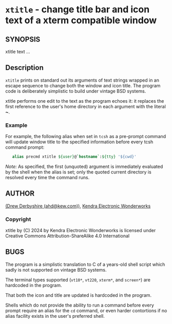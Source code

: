 # `xtitle` - change title bar and icon text of a xterm compatible window

## SYNOPSIS

xtitle text ...

## Description
`xtitle` prints on standard out its arguments of text
strings wrapped in an escape sequence to change both the window
and icon title. The program code is deliberately simplistic to
build under vintage BSD systems.

xtitle performs one edit to the text as the program echoes it: it replaces
the first reference to the user's home directory in each argument
with the literal **~**.

### Example

For example, the following alias when set in `tcsh` as a pre-prompt
command will update window title to the specified information before
every tcsh command prompt:

```tcsh
   alias precmd xtitle ${user}@`hostname`:${tty} '${cwd}'
```

*Note:* As specified, the first (unquoted) argument is immediately
evaluated by the shell when the alias is set; only the quoted
current directory is resolved every time the command runs.

## AUTHOR

[(Drew Derbyshire (ahd@kew.com))](https://github.com/swhobbit), [Kendra Electronic Wonderworks](https://www.kew.com)

### Copyright

xtitle by (C) 2024 by Kendra Electronic Wonderworks is licensed under Creative Commons Attribution-ShareAlike 4.0 International

## BUGS

The program is a simplistic translation to C of a years-old shell
script which sadly is not supported on vintage BSD systems.

The terminal types supported (`vt10*`, `vt220`, `xterm*`, and `screen*`)
are hardcoded in the program.

That both the icon and title are updated is hardcoded in the program.

Shells which do not provide the ability to run a command before every prompt
require an alias for the `cd` command, or even harder contortions
if no alias facility exists in the user's preferred shell.
